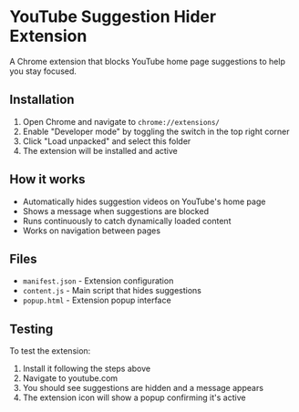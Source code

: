 # YouTube Suggestion Hider Extension

A Chrome extension that blocks YouTube home page suggestions to help you stay focused.

## Installation

1. Open Chrome and navigate to `chrome://extensions/`
2. Enable "Developer mode" by toggling the switch in the top right corner
3. Click "Load unpacked" and select this folder
4. The extension will be installed and active

## How it works

- Automatically hides suggestion videos on YouTube's home page
- Shows a message when suggestions are blocked
- Runs continuously to catch dynamically loaded content
- Works on navigation between pages

## Files

- `manifest.json` - Extension configuration
- `content.js` - Main script that hides suggestions
- `popup.html` - Extension popup interface

## Testing

To test the extension:
1. Install it following the steps above
2. Navigate to youtube.com
3. You should see suggestions are hidden and a message appears
4. The extension icon will show a popup confirming it's active